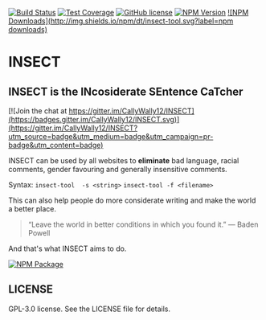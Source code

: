 [![Build Status](https://travis-ci.org/CallyWally12/INSECT.svg?branch=master)](https://travis-ci.org/CallyWally12/INSECT)
[![Test Coverage](https://codecov.io/gh/CallyWally12/INSECT/branch/master/graph/badge.svg)](https://codecov.io/gh/CallyWally12/INSECT)
[![GitHub license](https://img.shields.io/badge/LICENSE-GPL--3.0-blue.svg)](https://raw.githubusercontent.com/CallyWally12/INSECT/master/LICENSE)
[![NPM Version](https://badge.fury.io/js/insect-tool.svg)](https://npmjs.org/package/insect-tool)
[![NPM Downloads](http://img.shields.io/npm/dt/insect-tool.svg?label=npm downloads)](https://npmjs.org/package/insect-tool)
# INSECT
## INSECT is the INcosiderate SEntence CaTcher

[![Join the chat at https://gitter.im/CallyWally12/INSECT](https://badges.gitter.im/CallyWally12/INSECT.svg)](https://gitter.im/CallyWally12/INSECT?utm_source=badge&utm_medium=badge&utm_campaign=pr-badge&utm_content=badge)

INSECT can be used by all websites to **eliminate** bad language, racial comments, gender favouring and generally insensitive comments.

Syntax: `insect-tool  -s <string>`
		`insect-tool -f <filename>`

This can also help people do more considerate writing and make the world a better place.

> “Leave the world in better conditions in which you found it.” 
― Baden Powell

And that's what INSECT aims to do.

[![NPM Package](https://nodei.co/npm/insect-tool.png?compact=true)](https://www.npmjs.com/package/insect-tool)

## LICENSE

GPL-3.0 license. See the LICENSE file for details.
